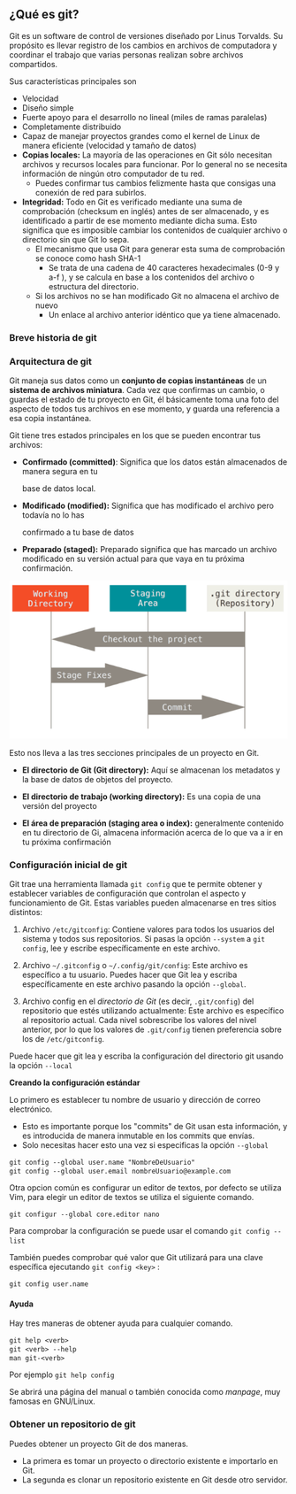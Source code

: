 ## ¿Qué es git?

Git es un software de control de versiones diseñado por Linus Torvalds.  Su propósito es llevar registro de los cambios en archivos de computadora y coordinar el trabajo que varias personas realizan sobre archivos compartidos.

Sus características principales son

* Velocidad
* Diseño simple
* Fuerte apoyo para el desarrollo no lineal (miles de ramas paralelas)
* Completamente distribuido
* Capaz de manejar proyectos grandes como el kernel de Linux de manera eficiente (velocidad y tamaño de datos)
* **Copias locales:** La mayoría de las operaciones en Git sólo necesitan archivos y recursos locales para funcionar. Por lo general no se necesita información de ningún otro computador de tu red. 
  * Puedes confirmar tus cambios felizmente hasta que consigas una conexión de red para subirlos. 
* **Integridad:** Todo  en  Git  es  verificado  mediante  una  suma  de  comprobación  (checksum  en  inglés)  antes  de  ser almacenado, y es identificado a partir de ese momento mediante dicha suma. Esto significa que es imposible  cambiar  los  contenidos  de  cualquier  archivo  o  directorio  sin  que  Git  lo  sepa. 
  * El mecanismo que usa Git para generar esta suma de comprobación se conoce como hash SHA-1
    * Se trata de una cadena de 40 caracteres hexadecimales (0-9 y a-f ), y se calcula en base a los contenidos del archivo o estructura del directorio. 
  * Si los archivos  no  se  han  modificado  Git  no  almacena  el  archivo  de  nuevo
    - Un  enlace  al  archivo anterior  idéntico  que  ya  tiene  almacenado.  

### Breve historia de git

### Arquitectura de git

 Git  maneja  sus  datos  como  un  **conjunto  de copias  instantáneas**  de  un  **sistema  de  archivos  miniatura**.  Cada  vez  que  confirmas  un  cambio,  o guardas  el  estado  de  tu  proyecto  en  Git,  él  básicamente  toma  una  foto  del  aspecto  de  todos  tus archivos en ese momento, y guarda una referencia a esa copia instantánea. 

Git  tiene  tres  estados  principales  en  los que   se   pueden   encontrar   tus   archivos:  

* **Confirmado   (committed)**: Significa que los datos están almacenados de manera segura en tu

  base  de  datos  local.

* **Modificado   (modified):** Significa  que  has  modificado  el  archivo  pero  todavía  no  lo  has

  confirmado  a  tu  base  de  datos

* **Preparado (staged):**  Preparado  significa  que  has  marcado  un  archivo  modificado  en  su versión actual para que vaya en tu próxima confirmación.

![architecture](https://raw.githubusercontent.com/roverty/Git/master/temas/img/parte-01/arch.png)

Esto nos lleva a las tres secciones principales de un proyecto en Git.

* **El directorio de Git (Git directory):** Aquí se almacenan los metadatos y la base de datos de objetos del proyecto.

* **El directorio de trabajo (working directory):** Es una copia de una versión del proyecto

* **El área de preparación (staging area o index):** generalmente contenido en tu directorio de Gi, almacena información acerca de lo que va a ir en tu próxima confirmación

### Configuración inicial de git

Git trae una herramienta llamada `git config` que te permite obtener y establecer variables de
configuración que controlan el aspecto y funcionamiento de Git. Estas variables pueden almacenarse en tres sitios distintos:

1. Archivo `/etc/gitconfig`: Contiene valores para todos los usuarios del sistema y todos sus
    repositorios. Si pasas la opción `--system` a `git config`, lee y escribe específicamente en este
    archivo.

2. Archivo `~/.gitconfig` o `~/.config/git/config`: Este archivo es específico a tu usuario. Puedes hacer que Git lea y escriba específicamente en este archivo pasando la opción `--global`.

3. Archivo config en el *directorio de Git* (es decir, `.git/config`) del repositorio que estés utilizando actualmente: Este archivo es específico al repositorio actual.
Cada nivel sobrescribe los valores del nivel anterior, por lo que los valores de `.git/config` tienen preferencia sobre los de `/etc/gitconfig`.

Puede hacer que git lea y escriba la configuración del directorio git usando la opción `--local`

**Creando la configuración estándar** 

Lo primero es establecer tu nombre de usuario y dirección de correo electrónico. 

* Esto es importante porque los "commits" de Git usan esta información, y es introducida de manera inmutable en los commits que envías.
* Solo necesitas hacer esto una vez si especificas la opción `--global`

```shell
git config --global user.name "NombreDeUsuario"
git config --global user.email nombreUsuario@example.com
```

Otra opcion común es configurar un editor de textos, por defecto se utiliza Vim, para elegir un editor de textos se utiliza el siguiente comando.

```shell
git configur --global core.editor nano	
```

Para comprobar la configuración se puede usar el comando `git config --list`

También puedes comprobar qué valor que Git utilizará para una clave específica ejecutando `git config <key>` :

```shell
git config user.name
```

#### Ayuda

Hay tres maneras de obtener ayuda para cualquier comando.

```shell
git help <verb>
git <verb> --help
man git-<verb>
```

Por ejemplo `git help config`

Se abrirá una página del manual o también conocida como *manpage*, muy famosas en GNU/Linux.

### Obtener un repositorio de git

Puedes obtener un proyecto Git de dos maneras. 

* La primera es tomar un proyecto o directorio existente e importarlo en Git. 
* La segunda es clonar un repositorio existente en Git desde otro servidor.
